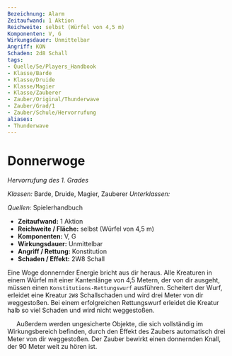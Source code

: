 ```yaml
---
Bezeichnung: Alarm
Zeitaufwand: 1 Aktion
Reichweite: selbst (Würfel von 4,5 m)
Komponenten: V, G
Wirkungsdauer: Unmittelbar
Angriff: KON
Schaden: 2d8 Schall
tags:
- Quelle/5e/Players_Handbook
- Klasse/Barde
- Klasse/Druide
- Klasse/Magier
- Klasse/Zauberer
- Zauber/Original/Thunderwave
- Zauber/Grad/1
- Zauber/Schule/Hervorrufung
aliases: 
- Thunderwave
---
```

# Donnerwoge
_Hervorrufung des 1. Grades_

_Klassen:_ Barde, Druide, Magier, Zauberer
_Unterklassen:_

_Quellen:_ Spielerhandbuch
 
- **Zeitaufwand:** 1 Aktion
- **Reichweite / Fläche:** selbst (Würfel von 4,5 m)
- **Komponenten:** V, G
- **Wirkungsdauer:** Unmittelbar
- **Angriff / Rettung:** Konstitution
- **Schaden / Effekt:**  2W8 Schall

Eine Woge donnernder Energie bricht aus dir heraus. Alle Kreaturen in einem Würfel mit einer Kantenlänge von 4,5 Metern, der von dir ausgeht, müssen einen `Konstitutions-Rettungswurf` ausführen. Scheitert der Wurf, erleidet eine Kreatur `2W8` Schallschaden und wird drei Meter von dir weggestoßen. Bei einem erfolgreichen Rettungswurf erleidet die Kreatur halb so viel Schaden und wird nicht weggestoßen.

$\quad$ Außerdem werden ungesicherte Objekte, die sich vollständig im Wirkungsbereich befinden, durch den Effekt des Zaubers automatisch drei Meter von dir weggestoßen. Der Zauber bewirkt einen donnernden Knall, der 90 Meter weit zu hören ist.